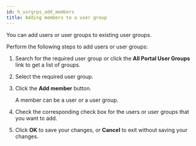 ```yaml
---
id: h_usrgrps_add_members
title: Adding members to a user group
---
```





You can add users or user groups to existing user groups.

Perform the following steps to add users or user groups:

1.  Search for the required user group or click the **All Portal User Groups** link to get a list of groups.

2.  Select the required user group.

3.  Click the **Add member** button.

    A member can be a user or a user group.

4.  Check the corresponding check box for the users or user groups that you want to add.

5.  Click **OK** to save your changes, or **Cancel** to exit without saving your changes.


